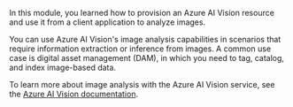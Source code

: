 In this module, you learned how to provision an Azure AI Vision resource and use it from a client application to analyze images.

You can use Azure AI Vision's image analysis capabilities in scenarios that require information extraction or inference from images. A common use case is digital asset management (DAM), in which you need to tag, catalog, and index image-based data.

To learn more about image analysis with the Azure AI Vision service, see the [Azure AI Vision documentation](/azure/ai-services/computer-vision/overview-image-analysis?azure-portal=true).
